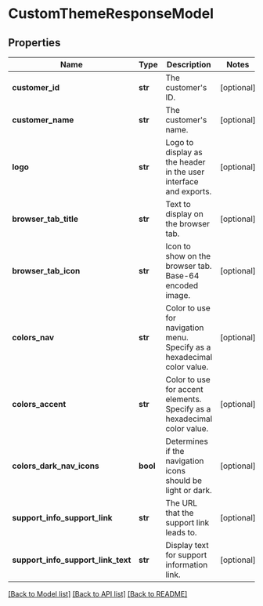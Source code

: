 # CustomThemeResponseModel

## Properties
Name | Type | Description | Notes
------------ | ------------- | ------------- | -------------
**customer_id** | **str** | The customer&#x27;s ID. | [optional] 
**customer_name** | **str** | The customer&#x27;s name. | [optional] 
**logo** | **str** | Logo to display as the header in the user interface and exports. | [optional] 
**browser_tab_title** | **str** | Text to display on the browser tab. | [optional] 
**browser_tab_icon** | **str** | Icon to show on the browser tab.  Base-64 encoded image. | [optional] 
**colors_nav** | **str** | Color to use for navigation menu.  Specify as a hexadecimal color value. | [optional] 
**colors_accent** | **str** | Color to use for accent elements.  Specify as a hexadecimal color value. | [optional] 
**colors_dark_nav_icons** | **bool** | Determines if the navigation icons should be light or dark. | [optional] 
**support_info_support_link** | **str** | The URL that the support link leads to. | [optional] 
**support_info_support_link_text** | **str** | Display text for support information link. | [optional] 

[[Back to Model list]](../README.md#documentation-for-models) [[Back to API list]](../README.md#documentation-for-api-endpoints) [[Back to README]](../README.md)

